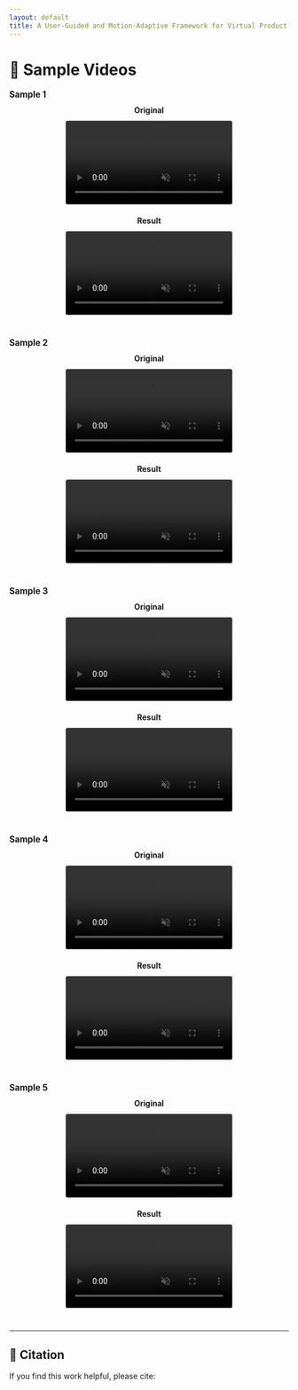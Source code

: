 ```yaml
---
layout: default
title: A User-Guided and Motion-Adaptive Framework for Virtual Product Placement in Video
---
```


<style>
.site-title {
  display: none !important;
}
.video-row {
  display: flex;
  flex-wrap: wrap;
  gap: 20px;
  margin-bottom: 40px;
  align-items: flex-start;
}
.video-col {
  flex: 1;
  min-width: 280px;
  text-align: center;
}
video {
  width: 100%;
  max-width: 300px;
  border: 1px solid #ccc;
  border-radius: 4px;
}
.caption {
  font-weight: bold;
  margin-bottom: 10px;
}
.sample-label {
  font-size: 1.1em;
  font-weight: bold;
  margin: 10px 0;
}
</style>

# 🔄 Sample Videos

<!-- Sample 1 -->
<div class="sample-label">Sample 1</div>
<div class="video-row">
  <div class="video-col">
    <div class="caption">Original</div>
    <video controls autoplay loop muted>
      <source src="assets/test_video_1_orl.mp4" type="video/mp4">
    </video>
  </div>
  <div class="video-col">
    <div class="caption">Result</div>
    <video controls autoplay loop muted>
      <source src="assets/test_video_1.mp4" type="video/mp4">
    </video>
  </div>
</div>

<!-- Sample 2 -->
<div class="sample-label">Sample 2</div>
<div class="video-row">
  <div class="video-col">
    <div class="caption">Original</div>
    <video controls autoplay loop muted>
      <source src="/assets/test_video_2_orl.mp4" type="video/mp4">
    </video>
  </div>
  <div class="video-col">
    <div class="caption">Result</div>
    <video controls autoplay loop muted>
      <source src="/assets/test_video_2.mp4" type="video/mp4">
    </video>
  </div>
</div>

<!-- Sample 3 -->
<div class="sample-label">Sample 3</div>
<div class="video-row">
  <div class="video-col">
    <div class="caption">Original</div>
    <video controls autoplay loop muted>
      <source src="/assets/test_video_3_orl.mp4" type="video/mp4">
    </video>
  </div>
  <div class="video-col">
    <div class="caption">Result</div>
    <video controls autoplay loop muted>
      <source src="/assets/test_video_3.mp4" type="video/mp4">
    </video>
  </div>
</div>

<!-- Sample 4 -->
<div class="sample-label">Sample 4</div>
<div class="video-row">
  <div class="video-col">
    <div class="caption">Original</div>
    <video controls autoplay loop muted>
      <source src="/assets/test_video_4_orl.mp4" type="video/mp4">
    </video>
  </div>
  <div class="video-col">
    <div class="caption">Result</div>
    <video controls autoplay loop muted>
      <source src="/assets/test_video_4.mp4" type="video/mp4">
    </video>
  </div>
</div>

<!-- Sample 5 -->
<div class="sample-label">Sample 5</div>
<div class="video-row">
  <div class="video-col">
    <div class="caption">Original</div>
    <video controls autoplay loop muted>
      <source src="/assets/test_video_5_orl.mp4" type="video/mp4">
    </video>
  </div>
  <div class="video-col">
    <div class="caption">Result</div>
    <video controls autoplay loop muted>
      <source src="/assets/test_video_5.mp4" type="video/mp4">
    </video>
  </div>
</div>

---

## 📄 Citation

If you find this work helpful, please cite:

```bibtex

